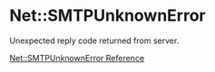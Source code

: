 # Net::SMTPUnknownError

Unexpected reply code returned from server.

[Net::SMTPUnknownError Reference](https://ruby-doc.org/stdlib-2.5.0/libdoc/net/smtp/rdoc/Net::SMTPUnknownError.html)

